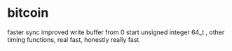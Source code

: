 # bitcoin
faster sync improved write buffer from 0 start unsigned integer 64_t , other timing functions, real fast, honestly really fast
